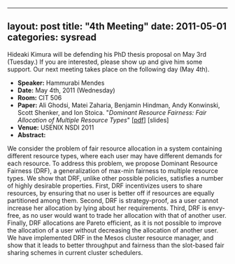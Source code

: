 
---
layout: post
title: "4th Meeting"
date: 2011-05-01
categories: sysread
---

Hideaki Kimura will be defending his PhD thesis proposal on May 3rd (Tuesday.) If you are interested, please show up and give him some support. Our next meeting takes place on the following day (May 4th).<strong>
</strong>
<ul>
	<li><strong>Speaker:</strong> Hammurabi Mendes</li>
	<li><strong>Date:</strong> May 4th, 2011 (Wednesday)</li>
	<li><strong>Room:</strong> CIT 506</li>
	<li><strong>Paper:</strong> Ali Ghodsi, Matei Zaharia, Benjamin Hindman, Andy Konwinski, Scott Shenker, and Ion Stoica. "<em>Dominant Resource Fairness: Fair Allocation of Multiple Resource Types</em>" [<a href="http://www.usenix.org/events/nsdi11/tech/full_papers/Ghodsi.pdf ">pdf</a>] [slides]</li>
	<li><strong>Venue:</strong> USENIX NSDI 2011</li>
	<li><strong>Abstract:</strong></li>
</ul>
We consider the problem of fair resource allocation in a system containing different resource types, where each user may have different demands for each resource. To address this problem, we propose Dominant Resource Fairness (DRF), a generalization of max-min fairness to multiple resource types. We show that DRF, unlike other possible policies, satisfies a number of highly desirable properties. First, DRF incentivizes users to share resources, by ensuring that no user is better off if resources are equally partitioned among them. Second, DRF is strategy-proof, as a user cannot increase her allocation by lying about her requirements. Third, DRF is envy-free, as no user would want to trade her allocation with that of another user. Finally, DRF allocations are Pareto efficient, as it is not possible to improve the allocation of a user without decreasing the allocation of another user. We have implemented DRF in the Mesos cluster resource manager, and show that it leads to better throughput and fairness than the slot-based fair sharing schemes in current cluster schedulers.

